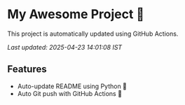 # My Awesome Project 🚀

This project is automatically updated using GitHub Actions.

_Last updated: 2025-04-23 14:01:08 IST_

## Features
- Auto-update README using Python 🐍
- Auto Git push with GitHub Actions 🤖
